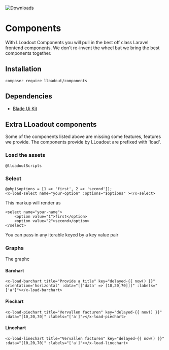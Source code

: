 
![Downloads](https://img.shields.io/packagist/dt/lloadout/components.svg?style=flat-square)

# Components

With LLoadout Components you will pull in the best off class Laravel frontend components.
We don't re-invent the wheel but we bring the best components together.  

## Installation 

```shell
composer require lloadout/components
```

## Dependencies

- [Blade Ui Kit](https://github.com/blade-ui-kit)

## Extra LLoadout components

Some of the components listed above are missing some features, features we provide.
The components provide by LLoadout are prefixed with 'load'.

### Load the assets 

    @lloadoutScripts

### Select 


    @php($options = [1 => 'first', 2 => 'second']);
    <x-load-select name="your-option" :options="$options" ></x-select>


This markup will render as


    <select name="your-name">
        <option value="1">first</option>
        <option value="2">second</option>
    </select>


You can pass in any iterable keyed by a key value pair

### Graphs

The graphc 

#### Barchart

    <x-load-barchart title="Provide a title" key="delayed-{{ now() }}" orientation='horizontal' :data="[['data' => [10,20,70]]]" :labels="['a']"></x-load-barchart>

#### Piechart

    <x-load-piechart title="Vervallen facturen" key="delayed-{{ now() }}" :data="[10,20,70]" :labels="['a']"></x-load-piechart>

#### Linechart
    <x-load-linechart title="Vervallen facturen" key="delayed-{{ now() }}" :data="[10,20,70]" :labels="['a']"></x-load-linechart>


